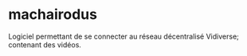 # machairodus
Logiciel permettant de se connecter au réseau décentralisé Vidiverse; contenant des vidéos.
